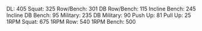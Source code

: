 DL: 405
 Squat: 325
 Row/Bench: 301
 DB Row/Bench: 115
 Incline Bench: 245
 Incline DB Bench: 95
 Military: 235
 DB Military: 90
 Push Up: 81
 Pull Up: 25
 1RPM Squat: 675
 1RPM Row: 540
 1RPM Bench: 500
